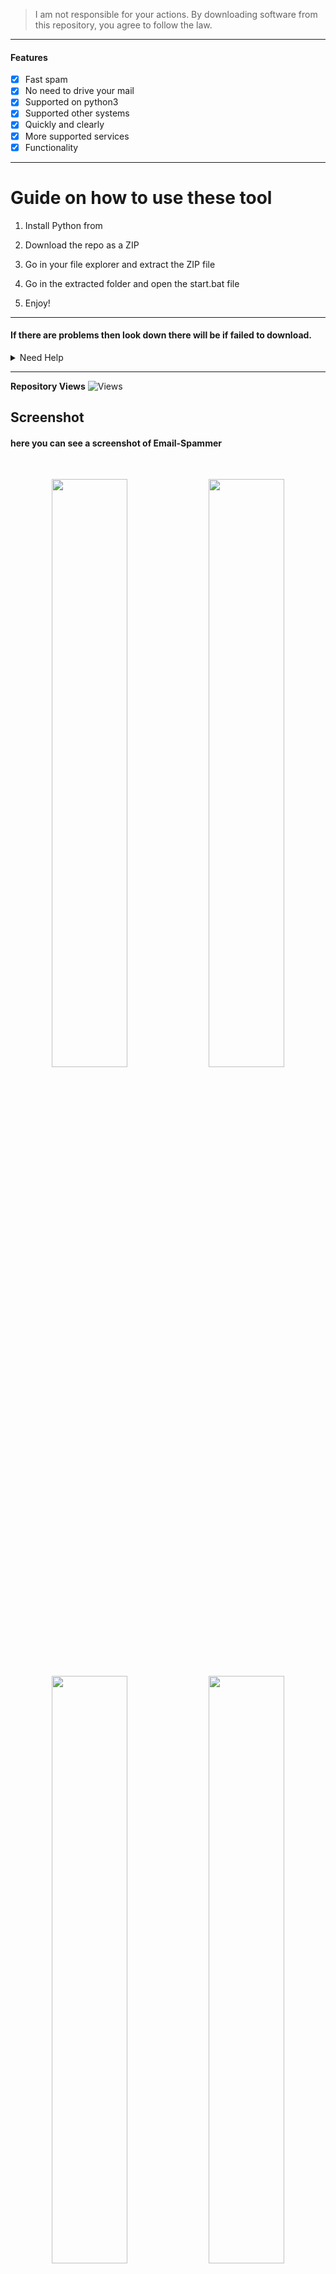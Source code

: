 > I am not responsible for your actions. By downloading software from this repository, you agree to follow the law.
  
--- 
 
#### Features
- [x] Fast spam
- [x] No need to drive your mail
- [x] Supported on python3
- [x] Supported other systems 
- [x] Quickly and clearly 
- [x] More supported services 
- [x] Functionality  

----   
# Guide on how to use these tool

1. Install Python from 

2. Download the repo as a ZIP

3. Go in your file explorer and extract the ZIP file  
 
4. Go in the extracted folder and open the start.bat file 

5. Enjoy!
 
----- 
  
#### If there are problems then look down there will be if failed to download.
 
<details id="missing-code-coverage"> 
  <summary>Need Help</summary>
 
#### Do you need help? Write me on: developer.mishakorzhik@gmail.com 
#### And I will consider your letter and problem!
 
```bash
Emails:
 developer.mishakorzhik@gmail.com 

Developers:  
 mishakorzhik
```  

## Bug?
If the tool fails, follow these steps: 

1. Take a screenshot and see the error  
   in detail
   
2. Contact me through the following 
   email: developer.mishakorzhik@gmail.com 
 
3. Submit the screenshot and explain 
   your problem with that error 

</details>

-------
  
**Repository Views** ![Views](https://profile-counter.glitch.me/EmailSpammer/count.svg)
  
## Screenshot

#### here you can see a screenshot of Email-Spammer 
<br>
<p align="center">
<img width="49.1%" src="https://raw.githubusercontent.com/mishakorzik/Email-Spammer/main/src/IMG_20211018_221028.jpg"/> 
  <img width="49.1%" src="https://raw.githubusercontent.com/mishakorzik/Email-Spammer/main/src/IMG_20211018_221205.jpg"/> 
  <img width="49.1%" src="https://raw.githubusercontent.com/mishakorzik/Email-Spammer/main/src/IMG_20211018_221358.jpg"/> 
<img width="49.1%" src="https://raw.githubusercontent.com/mishakorzik/Email-Spammer/main/src/IMG_20211018_221605.jpg"/>
</p>